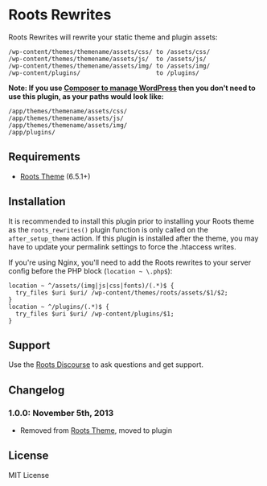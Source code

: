 # Roots Rewrites

Roots Rewrites will rewrite your static theme and plugin assets:

```
/wp-content/themes/themename/assets/css/ to /assets/css/
/wp-content/themes/themename/assets/js/  to /assets/js/
/wp-content/themes/themename/assets/img/ to /assets/img/
/wp-content/plugins/                     to /plugins/
```

**Note: If you use [Composer to manage WordPress](http://roots.io/using-composer-with-wordpress/) then you don't need to use this plugin, as your paths would look like:**

```
/app/themes/themename/assets/css/
/app/themes/themename/assets/js/
/app/themes/themename/assets/img/
/app/plugins/
```

## Requirements

* [Roots Theme](http://roots.io/) (6.5.1+)

## Installation

It is recommended to install this plugin prior to installing your Roots theme as the `roots_rewrites()` plugin function is only called on the `after_setup_theme` action. If this plugin is installed after the theme, you may have to update your permalink settings to force the .htaccess writes.

If you're using Nginx, you'll need to add the Roots rewrites to your server config before the PHP block (`location ~ \.php$`):

```nginx
location ~ ^/assets/(img|js|css|fonts)/(.*)$ {
  try_files $uri $uri/ /wp-content/themes/roots/assets/$1/$2;
}
location ~ ^/plugins/(.*)$ {
  try_files $uri $uri/ /wp-content/plugins/$1;
}
```

## Support

Use the [Roots Discourse](http://discourse.roots.io/) to ask questions and get support.

## Changelog

### 1.0.0: November 5th, 2013
* Removed from [Roots Theme](http://roots.io/), moved to plugin

## License

MIT License
